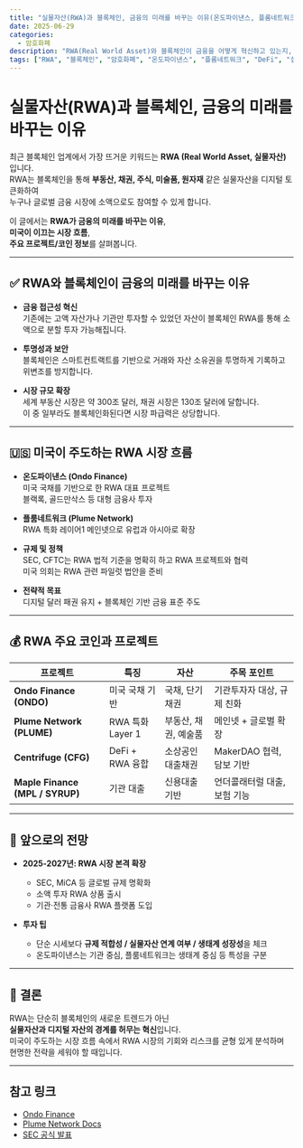 ```yaml
---
title: "실물자산(RWA)과 블록체인, 금융의 미래를 바꾸는 이유(온도파이낸스, 플룸네트워크 등)"
date: 2025-06-29
categories:
  - 암호화폐
description: "RWA(Real World Asset)와 블록체인이 금융을 어떻게 혁신하고 있는지, 미국 주도 시장 흐름과 주요 코인 사례를 중심으로 분석"
tags: ["RWA", "블록체인", "암호화폐", "온도파이낸스", "플룸네트워크", "DeFi", "실물자산"]
---
```


# 실물자산(RWA)과 블록체인, 금융의 미래를 바꾸는 이유

최근 블록체인 업계에서 가장 뜨거운 키워드는 **RWA (Real World Asset, 실물자산)** 입니다.  
RWA는 블록체인을 통해 **부동산, 채권, 주식, 미술품, 원자재** 같은 실물자산을 디지털 토큰화하여  
누구나 글로벌 금융 시장에 소액으로도 참여할 수 있게 합니다.

이 글에서는 **RWA가 금융의 미래를 바꾸는 이유**,  
**미국이 이끄는 시장 흐름**,  
**주요 프로젝트/코인 정보**를 살펴봅니다.

---

## ✅ RWA와 블록체인이 금융의 미래를 바꾸는 이유

- **금융 접근성 혁신**  
  기존에는 고액 자산가나 기관만 투자할 수 있었던 자산이 블록체인 RWA를 통해 소액으로 분할 투자 가능해집니다.

- **투명성과 보안**  
  블록체인은 스마트컨트랙트를 기반으로 거래와 자산 소유권을 투명하게 기록하고 위변조를 방지합니다.

- **시장 규모 확장**  
  세계 부동산 시장은 약 300조 달러, 채권 시장은 130조 달러에 달합니다.  
  이 중 일부라도 블록체인화된다면 시장 파급력은 상당합니다.

---

## 🇺🇸 미국이 주도하는 RWA 시장 흐름

- **온도파이낸스 (Ondo Finance)**  
  미국 국채를 기반으로 한 RWA 대표 프로젝트  
  블랙록, 골드만삭스 등 대형 금융사 투자  

- **플룸네트워크 (Plume Network)**  
  RWA 특화 레이어1 메인넷으로 유럽과 아시아로 확장  

- **규제 및 정책**  
  SEC, CFTC는 RWA 법적 기준을 명확히 하고 RWA 프로젝트와 협력  
  미국 의회는 RWA 관련 파일럿 법안을 준비  

- **전략적 목표**  
  디지털 달러 패권 유지 + 블록체인 기반 금융 표준 주도  

---

## 💰 RWA 주요 코인과 프로젝트

| 프로젝트 | 특징 | 자산 | 주목 포인트 |
|-----------|--------|----------|-------------|
| **Ondo Finance (ONDO)** | 미국 국채 기반 | 국채, 단기채권 | 기관투자자 대상, 규제 친화 |
| **Plume Network (PLUME)** | RWA 특화 Layer 1 | 부동산, 채권, 예술품 | 메인넷 + 글로벌 확장 |
| **Centrifuge (CFG)** | DeFi + RWA 융합 | 소상공인 대출채권 | MakerDAO 협력, 담보 기반 |
| **Maple Finance (MPL / SYRUP)** | 기관 대출 | 신용대출 기반 | 언더콜래터럴 대출, 보험 기능 |

---

## 🚀 앞으로의 전망

- **2025-2027년: RWA 시장 본격 확장**
  - SEC, MiCA 등 글로벌 규제 명확화
  - 소액 투자 RWA 상품 출시
  - 기관·전통 금융사 RWA 플랫폼 도입

- **투자 팁**
  - 단순 시세보다 **규제 적합성 / 실물자산 연계 여부 / 생태계 성장성**을 체크
  - 온도파이낸스는 기관 중심, 플룸네트워크는 생태계 중심 등 특성을 구분

---

## 📌 결론

RWA는 단순히 블록체인의 새로운 트렌드가 아닌  
**실물자산과 디지털 자산의 경계를 허무는 혁신**입니다.  
미국이 주도하는 시장 흐름 속에서 RWA 시장의 기회와 리스크를 균형 있게 분석하며  
현명한 전략을 세워야 할 때입니다.

---

## 참고 링크

- [Ondo Finance](https://www.ondo.finance)  
- [Plume Network Docs](https://docs.plumenetwork.xyz)  
- [SEC 공식 발표](https://www.sec.gov)


